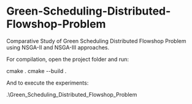 # Green-Scheduling-Distributed-Flowshop-Problem
Comparative Study of Green Scheduling Distributed Flowshop Problem using NSGA-II and NSGA-III approaches.

For compilation, open the project folder and run:

cmake .
cmake --build .

And to execute the experiments:

.\Green_Scheduling_Distributed_Flowshop_Problem
